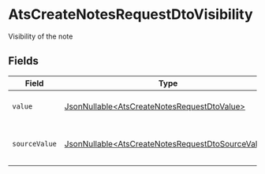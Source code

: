 # AtsCreateNotesRequestDtoVisibility

Visibility of the note


## Fields

| Field                                                                                                                | Type                                                                                                                 | Required                                                                                                             | Description                                                                                                          | Example                                                                                                              |
| -------------------------------------------------------------------------------------------------------------------- | -------------------------------------------------------------------------------------------------------------------- | -------------------------------------------------------------------------------------------------------------------- | -------------------------------------------------------------------------------------------------------------------- | -------------------------------------------------------------------------------------------------------------------- |
| `value`                                                                                                              | [JsonNullable\<AtsCreateNotesRequestDtoValue>](../../models/components/AtsCreateNotesRequestDtoValue.md)             | :heavy_minus_sign:                                                                                                   | The visibility of the notes.                                                                                         | public                                                                                                               |
| `sourceValue`                                                                                                        | [JsonNullable\<AtsCreateNotesRequestDtoSourceValue>](../../models/components/AtsCreateNotesRequestDtoSourceValue.md) | :heavy_minus_sign:                                                                                                   | The source value of the notes visibility.                                                                            | Public                                                                                                               |